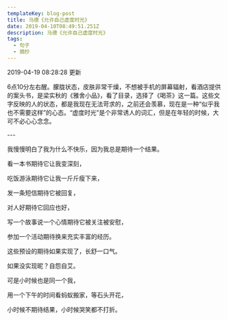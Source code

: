```yaml
---
templateKey: blog-post
title: 马德《允许自己虚度时光》
date: 2019-04-10T08:49:51.251Z
description: 马德《允许自己虚度时光》
tags:
  - 句子
  - 摘抄
---
```

2019-04-19 08:28:28 更新

6点10分左右醒。朦胧状态，皮肤非常干燥，不想被手机的屏幕辐射，看酒店提供的案头书，是梁实秋的《雅舍小品》，看了目录，选择了《喝茶》这一篇。这些文字反映的人的状态，都是我现在无法苛求的，之前还会羡慕，现在是一种“似乎我也不需要这样”的心态。“虚度时光”是个非常诱人的词汇，但是在年轻的时候，大可不必心心念念。

\---

我慢慢明白了我为什么不快乐，因为我总是期待一个结果。

看一本书期待它让我变深刻，

吃饭游泳期待它让我一斤斤瘦下来，

发一条短信期待它被回复，

对人好期待它回应也好，

写一个故事说一个心情期待它被关注被安慰，

参加一个活动期待换来充实丰富的经历。

这些预设的期待如果实现了，长舒一口气。

如果没实现昵？自怨自艾。

可是小时候也是同一个我，

用一个下午的时间看蚂蚁搬家，等石头开花，

小时候不期待结果，小时候哭笑都不打折。
